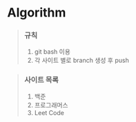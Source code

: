 # Algorithm

> ### 규칙
> 1. git bash 이용
> 2. 각 사이트 별로 branch 생성 후 push

> ### 사이트 목록
> 1. 백준
> 2. 프로그래머스
> 3. Leet Code
